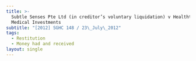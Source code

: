 ```yaml
---
title: >-
  Subtle Senses Pte Ltd (in creditor’s voluntary liquidation) v Healthtrends
  Medical Investments
subtitle: "[2012] SGHC 148 / 23\_July\_2012"
tags:
  - Restitution
  - Money had and received
layout: single
---
```


